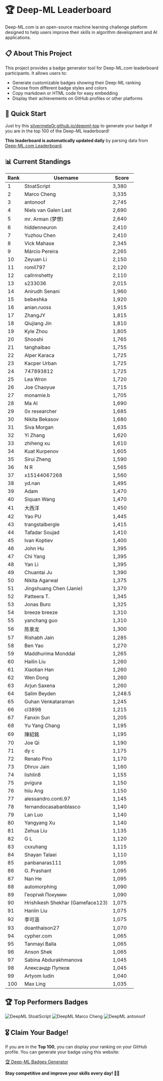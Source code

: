 # 🏆 Deep-ML Leaderboard

Deep-ML.com is an open-source machine learning challenge platform designed to help users improve their skills in algorithm development and AI applications.  

## 📋 About This Project

This project provides a badge generator tool for Deep-ML.com leaderboard participants. It allows users to:
- Generate customizable badges showing their Deep-ML ranking
- Choose from different badge styles and colors
- Copy markdown or HTML code for easy embedding
- Display their achievements on GitHub profiles or other platforms

## 🚀 Quick Start

Just try this [silvermete0r.github.io/deepml-top](silvermete0r.github.io/deepml-top) to generate your badge if you are in the top 100 of the Deep-ML leaderboard!

**This leaderboard is automatically updated daily** by parsing data from [Deep-ML.com Leaderboard](https://www.deep-ml.com/leaderboard).  

## 📊 Current Standings  

<!-- LEADERBOARD_START -->
| Rank | Username | Score |
|------|---------|-------|
| 1 | StoatScript | 3,380 |
| 2 | Marco Cheng | 3,335 |
| 3 | antonoof | 2,745 |
| 4 | Niels van Galen Last | 2,690 |
| 5 | mr. Arman (梦想) | 2,640 |
| 6 | hiddenneuron | 2,410 |
| 7 | Yuzhou Chen | 2,410 |
| 8 | Vick Mahase | 2,345 |
| 9 | Márcio Pereira | 2,265 |
| 10 | Zeyuan Li | 2,150 |
| 11 | romil797 | 2,120 |
| 12 | callrmshetty | 2,110 |
| 13 | s233036 | 2,015 |
| 14 | Anirudh Senani | 1,960 |
| 15 | bebeshka | 1,920 |
| 16 | anian.ruoss | 1,915 |
| 17 | ZhangJY | 1,815 |
| 18 | Qiujiang Jin | 1,810 |
| 19 | Kyle Zhou | 1,805 |
| 20 | Shooshi | 1,765 |
| 21 | tanghaibao | 1,755 |
| 22 | Alper Karaca | 1,725 |
| 23 | Kacper Urban | 1,725 |
| 24 | 747893812 | 1,725 |
| 25 | Lea Wron | 1,720 |
| 26 | Joe Chaoyue | 1,715 |
| 27 | monamie.b | 1,705 |
| 28 | Ma Al | 1,690 |
| 29 | 0x researcher | 1,685 |
| 30 | Nikita Bekasov | 1,680 |
| 31 | Siva Morgan | 1,635 |
| 32 | Yi Zhang | 1,620 |
| 33 | zhiheng xu | 1,610 |
| 34 | Kuat Kurpenov | 1,605 |
| 35 | Sirui Zheng | 1,590 |
| 36 | N R | 1,565 |
| 37 | x15144067268 | 1,560 |
| 38 | yd.nan | 1,495 |
| 39 | Adam | 1,470 |
| 40 | Siquan Wang | 1,470 |
| 41 | 大西洋 | 1,450 |
| 42 | Yao PU | 1,445 |
| 43 | trangstalbergle | 1,415 |
| 44 | Tafadar Soujad | 1,410 |
| 45 | Ivan Koptiev | 1,400 |
| 46 | John Hu | 1,395 |
| 47 | Chi Yang | 1,395 |
| 48 | Yan Li | 1,395 |
| 49 | Chuantai Ju | 1,390 |
| 50 | Nikita Agarwal | 1,375 |
| 51 | Jingshuang Chen (Janie) | 1,370 |
| 52 | Patteera T. | 1,345 |
| 53 | Jonas Buro | 1,325 |
| 54 | breeze breeze | 1,310 |
| 55 | yanchang guo | 1,310 |
| 56 | 陈景龙 | 1,300 |
| 57 | Rishabh Jain | 1,285 |
| 58 | Ben Yao | 1,270 |
| 59 | Maddhurima Monddal | 1,265 |
| 60 | Hailin Liu | 1,260 |
| 61 | Xiaotian Han | 1,260 |
| 62 | Wen Dong | 1,260 |
| 63 | Arjun Saxena | 1,260 |
| 64 | Salim Beyden | 1,248.5 |
| 65 | Guhan Venkataraman | 1,245 |
| 66 | cl3898 | 1,215 |
| 67 | Fanxin Sun | 1,205 |
| 68 | Yu Yang Chang | 1,195 |
| 69 | 陳紹銘 | 1,195 |
| 70 | Joe Qi | 1,190 |
| 71 | dy c | 1,175 |
| 72 | Renato Pino | 1,170 |
| 73 | Dhruv Jain | 1,160 |
| 74 | lishlin8 | 1,155 |
| 75 | pvigura | 1,150 |
| 76 | hiiu Ang | 1,150 |
| 77 | alessandro.conti.97 | 1,145 |
| 78 | fernandocasabanblasco | 1,140 |
| 79 | Lan Luo | 1,140 |
| 80 | Yangyang Xu | 1,140 |
| 81 | Zehua Liu | 1,135 |
| 82 | G L | 1,120 |
| 83 | cxxuhang | 1,115 |
| 84 | Shayan Talaei | 1,110 |
| 85 | panbanaras111 | 1,095 |
| 86 | G. Prashant | 1,095 |
| 87 | Nan He | 1,095 |
| 88 | automorphing | 1,090 |
| 89 | Георгий Покумин | 1,090 |
| 90 | Hrishikesh Shekhar (Gameface123) | 1,075 |
| 91 | Hanlin Liu | 1,075 |
| 92 | 李可涵 | 1,075 |
| 93 | doanthaison27 | 1,070 |
| 94 | cypher.com | 1,065 |
| 95 | Tanmayi Balla | 1,065 |
| 96 | Anson Shek | 1,065 |
| 97 | Sabina Abdurakhmanova | 1,045 |
| 98 | Александр Пупков | 1,045 |
| 99 | Artyom Iudin | 1,040 |
| 100 | Max Ling | 1,035 |
<!-- LEADERBOARD_END -->

## 🏆 Top Performers Badges

<!-- BADGES_START -->
![DeepML StoatScript](https://img.shields.io/badge/dynamic/json?url=https%3A%2F%2Fraw.githubusercontent.com%2Fsilvermete0r%2Fdeepml-top%2Fmain%2Fbadges.json&query=%24.2561d6c634fa6c4eb794454446029d95.label&prefix=Rank%20&style=for-the-badge&label=%F0%9F%9A%80%20DeepML&color=blue&link=https%3A%2F%2Fwww.deep-ml.com%2Fleaderboard)
![DeepML Marco Cheng](https://img.shields.io/badge/dynamic/json?url=https%3A%2F%2Fraw.githubusercontent.com%2Fsilvermete0r%2Fdeepml-top%2Fmain%2Fbadges.json&query=%24.4091c1a21900bd2c7d3f4e343acddda1.label&prefix=Rank%20&style=for-the-badge&label=%F0%9F%9A%80%20DeepML&color=blue&link=https%3A%2F%2Fwww.deep-ml.com%2Fleaderboard)
![DeepML antonoof](https://img.shields.io/badge/dynamic/json?url=https%3A%2F%2Fraw.githubusercontent.com%2Fsilvermete0r%2Fdeepml-top%2Fmain%2Fbadges.json&query=%24.45f9607a6e1850d180a9c15bb6bbf5b0.label&prefix=Rank%20&style=for-the-badge&label=%F0%9F%9A%80%20DeepML&color=blue&link=https%3A%2F%2Fwww.deep-ml.com%2Fleaderboard)
<!-- BADGES_END -->

## 🎖 Claim Your Badge!  

If you are in the **Top 100**, you can display your ranking on your GitHub profile. You can generate your badge using this website:

[🏆 Deep-ML Badges Generator](https://silvermete0r.github.io/deepml-top/)

**Stay competitive and improve your skills every day! 🚀🔥**